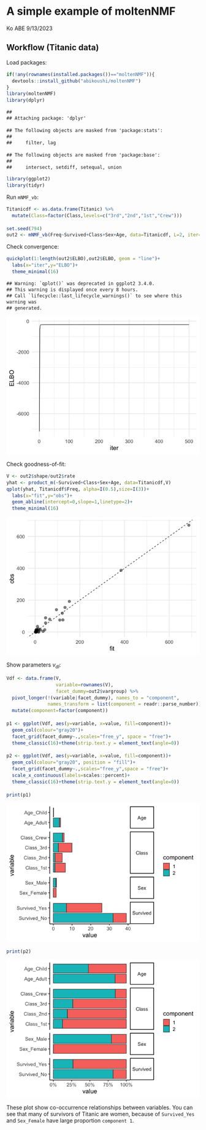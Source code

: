 A simple example of moltenNMF
================
Ko ABE
9/13/2023

## Workflow (Titanic data)

Load packages:

``` r
if(!any(rownames(installed.packages())=="moltenNMF")){
  devtools::install_github("abikoushi/moltenNMF")
}
library(moltenNMF)
library(dplyr)
```

    ## 
    ## Attaching package: 'dplyr'

    ## The following objects are masked from 'package:stats':
    ## 
    ##     filter, lag

    ## The following objects are masked from 'package:base':
    ## 
    ##     intersect, setdiff, setequal, union

``` r
library(ggplot2)
library(tidyr)
```

Run `mNMF_vb`:

``` r
Titanicdf <- as.data.frame(Titanic) %>% 
  mutate(Class=factor(Class,levels=c("3rd","2nd","1st","Crew")))

set.seed(794)
out2 <- mNMF_vb(Freq~Survived+Class+Sex+Age, data=Titanicdf, L=2, iter=500)
```

Check convergence:

``` r
quickplot(1:length(out2$ELBO),out2$ELBO, geom = "line")+
  labs(x="iter",y="ELBO")+
  theme_minimal(16)
```

    ## Warning: `qplot()` was deprecated in ggplot2 3.4.0.
    ## This warning is displayed once every 8 hours.
    ## Call `lifecycle::last_lifecycle_warnings()` to see where this warning was
    ## generated.

![](moltenNMF_files/figure-gfm/titanic2-1.png)<!-- -->

Check goodness-of-fit:

``` r
V <- out2$shape/out2$rate
yhat <- product_m(~Survived+Class+Sex+Age, data=Titanicdf,V)
qplot(yhat, Titanicdf$Freq, alpha=I(0.5),size=I(3))+
  labs(x="fit",y="obs")+
  geom_abline(intercept=0,slope=1,linetype=2)+
  theme_minimal(16)
```

![](moltenNMF_files/figure-gfm/titanic3-1.png)<!-- -->

Show parameters $v_{dl}$:

``` r
Vdf <- data.frame(V,
                  variable=rownames(V),
                  facet_dummy=out2$vargroup) %>% 
  pivot_longer(!(variable|facet_dummy), names_to = "component", 
               names_transform = list(component = readr::parse_number)) %>% 
  mutate(component=factor(component))

p1 <- ggplot(Vdf, aes(y=variable, x=value, fill=component))+
  geom_col(colour="gray20")+
  facet_grid(facet_dummy~.,scales="free_y", space = "free")+
  theme_classic(16)+theme(strip.text.y = element_text(angle=0))

p2 <- ggplot(Vdf, aes(y=variable, x=value, fill=component))+
  geom_col(colour="gray20", position = "fill")+
  facet_grid(facet_dummy~.,scales="free_y",space = "free")+
  scale_x_continuous(labels=scales::percent)+
  theme_classic(16)+theme(strip.text.y = element_text(angle=0))

print(p1)
```

![](moltenNMF_files/figure-gfm/titanic4-1.png)<!-- -->

``` r
print(p2)
```

![](moltenNMF_files/figure-gfm/titanic4-2.png)<!-- -->

These plot show co-occurrence relationships between variables. You can
see that many of survivors of Titanic are women, because of
`Survived_Yes` and `Sex_Female` have large proportion `component 1`.
